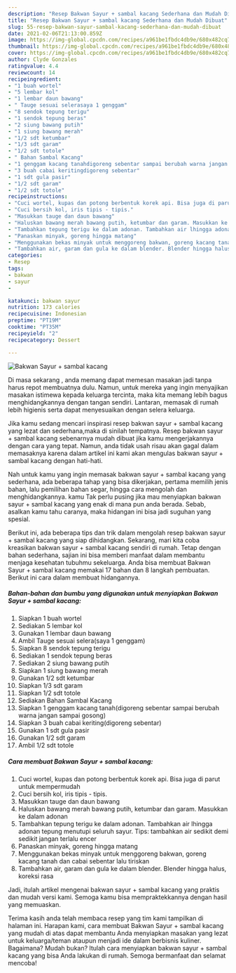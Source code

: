 ```yaml
---
description: "Resep Bakwan Sayur + sambal kacang Sederhana dan Mudah Dibuat"
title: "Resep Bakwan Sayur + sambal kacang Sederhana dan Mudah Dibuat"
slug: 55-resep-bakwan-sayur-sambal-kacang-sederhana-dan-mudah-dibuat
date: 2021-02-06T21:13:00.859Z
image: https://img-global.cpcdn.com/recipes/a961be1fbdc4db9e/680x482cq70/bakwan-sayur-sambal-kacang-foto-resep-utama.jpg
thumbnail: https://img-global.cpcdn.com/recipes/a961be1fbdc4db9e/680x482cq70/bakwan-sayur-sambal-kacang-foto-resep-utama.jpg
cover: https://img-global.cpcdn.com/recipes/a961be1fbdc4db9e/680x482cq70/bakwan-sayur-sambal-kacang-foto-resep-utama.jpg
author: Clyde Gonzales
ratingvalue: 4.4
reviewcount: 14
recipeingredient:
- "1 buah wortel"
- "5 lembar kol"
- "1 lembar daun bawang"
- " Tauge sesuai selerasaya 1 genggam"
- "8 sendok tepung terigu"
- "1 sendok tepung beras"
- "2 siung bawang putih"
- "1 siung bawang merah"
- "1/2 sdt ketumbar"
- "1/3 sdt garam"
- "1/2 sdt totole"
- " Bahan Sambal Kacang"
- "1 genggam kacang tanahdigoreng sebentar sampai berubah warna jangan sampai gosong"
- "3 buah cabai keritingdigoreng sebentar"
- "1 sdt gula pasir"
- "1/2 sdt garam"
- "1/2 sdt totole"
recipeinstructions:
- "Cuci wortel, kupas dan potong berbentuk korek api. Bisa juga di parut untuk mempermudah"
- "Cuci bersih kol, iris tipis - tipis."
- "Masukkan tauge dan daun bawang"
- "Haluskan bawang merah bawang putih, ketumbar dan garam. Masukkan ke dalam adonan"
- "Tambahkan tepung terigu ke dalam adonan. Tambahkan air lhingga adonan tepung menutupi seluruh sayur. Tips: tambahkan air sedikit demi sedikit jangan terlalu encer"
- "Panaskan minyak, goreng hingga matang"
- "Menggunakan bekas minyak untuk menggoreng bakwan, goreng kacang tanah dan cabai sebentar lalu tiriskan"
- "Tambahkan air, garam dan gula ke dalam blender. Blender hingga halus, koreksi rasa"
categories:
- Resep
tags:
- bakwan
- sayur
- 

katakunci: bakwan sayur  
nutrition: 173 calories
recipecuisine: Indonesian
preptime: "PT19M"
cooktime: "PT35M"
recipeyield: "2"
recipecategory: Dessert

---
```



![Bakwan Sayur + sambal kacang](https://img-global.cpcdn.com/recipes/a961be1fbdc4db9e/680x482cq70/bakwan-sayur-sambal-kacang-foto-resep-utama.jpg)

Di masa  sekarang , anda memang dapat memesan masakan jadi tanpa harus repot membuatnya dulu. Namun, untuk mereka yang ingin menyajikan masakan istimewa kepada keluarga tercinta, maka kita memang lebih bagus menghidangkannya dengan tangan sendiri. Lantaran, memasak di rumah lebih higienis serta dapat menyesuaikan dengan selera keluarga.

Jika kamu sedang mencari inspirasi resep bakwan sayur + sambal kacang yang lezat dan sederhana,maka di sinilah tempatnya. Resep bakwan sayur + sambal kacang  sebenarnya mudah dibuat jika kamu mengerjakannya dengan cara yang tepat. Namun, anda tidak usah risau akan gagal dalam memasaknya 
karena dalam artikel ini kami akan mengulas bakwan sayur + sambal kacang dengan hati-hati.  



Nah untuk kamu yang ingin memasak bakwan sayur + sambal kacang yang sederhana, ada beberapa tahap yang bisa dikerjakan, pertama memilih jenis bahan, lalu pemilihan bahan segar, hingga cara mengolah dan menghidangkannya. kamu Tak perlu pusing jika mau menyiapkan bakwan sayur + sambal kacang yang enak di mana pun anda berada. Sebab, asalkan kamu  tahu caranya, maka hidangan ini bisa jadi suguhan yang spesial.

Berikut ini, ada beberapa tips dan trik dalam mengolah resep bakwan sayur + sambal kacang yang siap dihidangkan. Sekarang, mari kita coba kreasikan bakwan sayur + sambal kacang sendiri di rumah. Tetap dengan bahan sederhana, sajian ini bisa memberi manfaat dalam membantu menjaga kesehatan tubuhmu sekeluarga. Anda bisa membuat Bakwan Sayur + sambal kacang memakai 17 bahan dan 8 langkah pembuatan. Berikut ini cara dalam membuat hidangannya.

<!--inarticleads1-->

##### Bahan-bahan dan bumbu yang digunakan untuk menyiapkan Bakwan Sayur + sambal kacang:

1. Siapkan 1 buah wortel
1. Sediakan 5 lembar kol
1. Gunakan 1 lembar daun bawang
1. Ambil  Tauge sesuai selera(saya 1 genggam)
1. Siapkan 8 sendok tepung terigu
1. Sediakan 1 sendok tepung beras
1. Sediakan 2 siung bawang putih
1. Siapkan 1 siung bawang merah
1. Gunakan 1/2 sdt ketumbar
1. Siapkan 1/3 sdt garam
1. Siapkan 1/2 sdt totole
1. Sediakan  Bahan Sambal Kacang
1. Siapkan 1 genggam kacang tanah(digoreng sebentar sampai berubah warna jangan sampai gosong)
1. Siapkan 3 buah cabai keriting(digoreng sebentar)
1. Gunakan 1 sdt gula pasir
1. Gunakan 1/2 sdt garam
1. Ambil 1/2 sdt totole




<!--inarticleads2-->

##### Cara membuat Bakwan Sayur + sambal kacang:

1. Cuci wortel, kupas dan potong berbentuk korek api. Bisa juga di parut untuk mempermudah
1. Cuci bersih kol, iris tipis - tipis.
1. Masukkan tauge dan daun bawang
1. Haluskan bawang merah bawang putih, ketumbar dan garam. Masukkan ke dalam adonan
1. Tambahkan tepung terigu ke dalam adonan. Tambahkan air lhingga adonan tepung menutupi seluruh sayur. Tips: tambahkan air sedikit demi sedikit jangan terlalu encer
1. Panaskan minyak, goreng hingga matang
1. Menggunakan bekas minyak untuk menggoreng bakwan, goreng kacang tanah dan cabai sebentar lalu tiriskan
1. Tambahkan air, garam dan gula ke dalam blender. Blender hingga halus, koreksi rasa




Jadi, itulah artikel mengenai  bakwan sayur + sambal kacang  yang praktis dan mudah versi kami. Semoga kamu bisa mempraktekkannya dengan hasil yang memuaskan. 

Terima kasih anda telah membaca resep yang tim kami tampilkan di halaman ini. Harapan kami, cara membuat  Bakwan Sayur + sambal kacang yang mudah di atas dapat membantu Anda menyiapkan masakan yang lezat untuk keluarga/teman ataupun menjadi ide dalam berbisnis kuliner. Bagaimana? Mudah bukan? Itulah cara menyiapkan bakwan sayur + sambal kacang yang bisa Anda lakukan di rumah. Semoga bermanfaat dan selamat mencoba!

